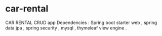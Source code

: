 # car-rental
CAR RENTAL CRUD app
Dependencies : Spring boot starter web , spring data jpa , spring security , mysql , thymeleaf view engine .
